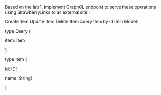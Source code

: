 Based on the lab 1, implement GraphQL endpoint to serve these operations using StrawberryLinks to an external site.:

Create Item
Update Item
Delete Item
Query Item by id
Item Model:

type Query {

 item: Item

}

type Item {

 id: ID!

 name: String!

}
